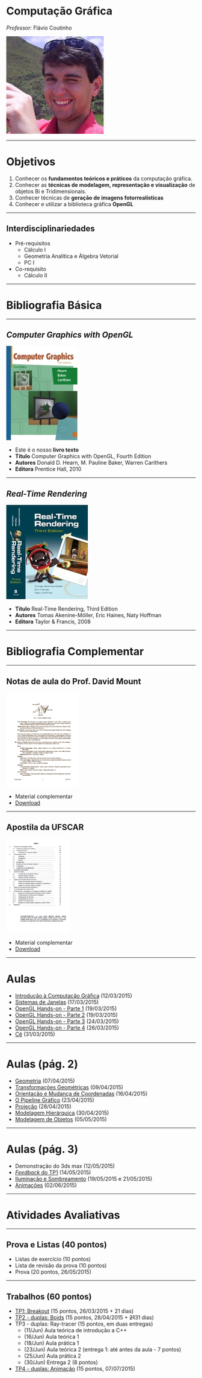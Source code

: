 # Computação Gráfica
*Professor:* Flávio Coutinho

<img class="page-author-picture" src="images/flavio-avatar.jpg">

---
# Objetivos

1. Conhecer os **fundamentos teóricos e práticos** da computação gráfica.
1. Conhecer as **técnicas de modelagem, representação e visualização** de objetos Bi
e Tridimensionais.
1. Conhecer técnicas de **geração de imagens fotorrealísticas**
1. Conhecer e utilizar a biblioteca gráfica **OpenGL**

---
## Interdisciplinariedades

- Pré-requisitos
  - Cálculo I
  - Geometria Analítica e Álgebra Vetorial
  - PC I
- Co-requisito
  - Cálculo II

---
# Bibliografia Básica

---
## _Computer Graphics with OpenGL_ 

<div class="book-cover-container">
  <img class="book-cover" src="images/book-cg-with-opengl.jpg">
  <div class="book-left"></div>
</div>

- Este é o nosso **livro texto**
- **Título**	Computer Graphics with OpenGL, Fourth Edition
- **Autores**	Donald D. Hearn, M. Pauline Baker, Warren Carithers
- **Editora**	Prentice Hall, 2010

---
## _Real-Time Rendering_

<div class="book-cover-container">
  <img class="book-cover" src="images/book-rtr3.jpg">
  <div class="book-left"></div>
</div>

- **Título**	Real-Time Rendering, Third Edition
- **Autores**	Tomas Akenine-Möller, Eric Haines, Naty Hoffman
- **Editora**	Taylor &amp; Francis, 2008

---
# Bibliografia Complementar

---
## Notas de aula do Prof. David Mount

<div class="book-cover-container">
  <img class="book-cover" src="images/book-lecture-notes.png">
  <div class="book-left book-light"></div>
</div>

- Material complementar
- [Download](attachments/DavidMountsLectureNotes.pdf)

---
## Apostila da UFSCAR

<div class="book-cover-container">
  <img class="book-cover" src="images/book-apostila-ufscar.png">
  <div class="book-left book-light"></div>
</div>

- Material complementar
- [Download](https://drive.google.com/file/d/0B6-KCjtlxaKIY21UOWxBTEp4VTA/edit?usp=sharing)

---
# Aulas

- [Introdução à Computação Gráfica](classes/intro/) (12/03/2015)
- [Sistemas de Janelas](classes/opengl/) (17/03/2015)
- [OpenGL Hands-on - Parte 1](classes/opengl-handson/) (19/03/2015)
- [OpenGL Hands-on - Parte 2](classes/opengl-handson2/) (19/03/2015)
- [OpenGL Hands-on - Parte 3](classes/opengl-handson3/) (24/03/2015)
- [OpenGL Hands-on - Parte 4](classes/opengl-handson4/) (26/03/2015)
- [Cê](classes/c) (31/03/2015)

---
# Aulas (pág. 2)

- [Geometria](classes/geometry) (07/04/2015)
- [Transformações Geométricas](classes/transforms) (09/04/2015)
- [Orientação e Mudança de Coordenadas](classes/baseorientation) (16/04/2015)
- [O Pipeline Gráfico](classes/pipeline) (23/04/2015)
- [Projeção](classes/projection) (28/04/2015)
- [Modelagem Hierárquica](classes/hierarchical) (30/04/2015)
- [Modelagem de Objetos](classes/modeling) (05/05/2015)

---
# Aulas (pág. 3)

- Demonstração do 3ds max (12/05/2015)
- [_Feedback_ do TP1](classes/breakout-feedback) (14/05/2015)
- [Iluminação e Sombreamento](classes/lighting) (19/05/2015 e 21/05/2015)
- [Animações](attachments/AnimacaoFlavioCoutinho.pptx) (02/06/2015)

---
# Atividades Avaliativas

---
## Prova e Listas (40 pontos)

- Listas de exercício (10 pontos)
- Lista de revisão da prova (10 pontos)
- Prova (20 pontos, 26/05/2015)

---
## Trabalhos (60 pontos)

- [TP1: Breakout][tp1] (15 pontos, 26/03/2015 + 21 dias)
- [TP2 - duplas: Boids][tp2] (15 pontos, 28/04/2015 + ~~21~~31 dias)
- TP3 - duplas: Ray-tracer (15 pontos, em duas entregas)
  - (11/Jun) Aula teórica de introdução a C++
  - (16/Jun) Aula teórica 1
  - (18/Jun) Aula prática 1 
  - (23/Jun) Aula teórica 2 (entrega 1: até antes da aula - 7 pontos)
  - (25/Jun) Aula prática 2
  - (30/Jun) Entrega 2 (8 pontos)
- [TP4 - duplas: Animação][tp4] (15 pontos, 07/07/2015)

[tp1]: https://github.com/fegemo/cefet-cg/tree/master/src/assignments/tp1-breakout
[tp2]: https://github.com/fegemo/cefet-cg/tree/master/src/assignments/tp2
[tp3]: https://github.com/fegemo/cefet-cg/tree/master/src/assignments/tp3
[tp4]: https://github.com/fegemo/cefet-cg/blob/master/src/assignments/tp4
